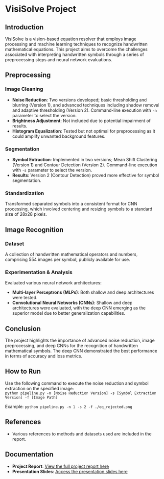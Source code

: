 # VisiSolve Project

## Introduction
VisiSolve is a vision-based equation resolver that employs image processing and machine learning techniques to recognize handwritten mathematical equations. This project aims to overcome the challenges associated with interpreting handwritten symbols through a series of preprocessing steps and neural network evaluations.

## Preprocessing
### Image Cleaning
- **Noise Reduction**: Two versions developed; basic thresholding and blurring (Version 1), and advanced techniques including shadow removal and adaptive thresholding (Version 2). Command-line execution with `-n` parameter to select the version.
- **Brightness Adjustment**: Not included due to potential impairment of results.
- **Histogram Equalization**: Tested but not optimal for preprocessing as it could amplify unwanted background features.

### Segmentation
- **Symbol Extraction**: Implemented in two versions; Mean Shift Clustering (Version 1) and Contour Detection (Version 2). Command-line execution with `-s` parameter to select the version.
- **Results**: Version 2 (Contour Detection) proved more effective for symbol segmentation.

### Standardization
Transformed separated symbols into a consistent format for CNN processing, which involved centering and resizing symbols to a standard size of 28x28 pixels.

## Image Recognition
### Dataset
A collection of handwritten mathematical operators and numbers, comprising 554 images per symbol, publicly available for use.

### Experimentation & Analysis
Evaluated various neural network architectures:
- **Multi-layer Perceptrons (MLPs)**: Both shallow and deep architectures were tested.
- **Convolutional Neural Networks (CNNs)**: Shallow and deep architectures were evaluated, with the deep CNN emerging as the superior model due to better generalization capabilities.

## Conclusion
The project highlights the importance of advanced noise reduction, image preprocessing, and deep CNNs for the recognition of handwritten mathematical symbols. The deep CNN demonstrated the best performance in terms of accuracy and loss metrics.

## How to Run
Use the following command to execute the noise reduction and symbol extraction on the specified image:<br>
```python pipeline.py -n [Noise Reduction Version] -s [Symbol Extraction Version] -f [Image Path]```

Example:
```python pipeline.py -n 1 -s 2 -f ./eq_rejected.png```

## References
- Various references to methods and datasets used are included in the report.

## Documentation
- **Project Report**: [View the full project report here](https://github.com/engpap/visi-solve/blob/main/report.pdf)
- **Presentation Slides**: [Access the presentation slides here](https://github.com/engpap/visi-solve/blob/main/slides.pdf)

